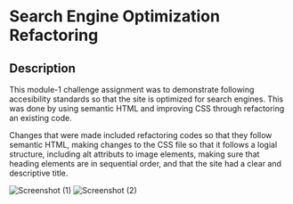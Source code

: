 # Search Engine Optimization Refactoring


## Description

This module-1 challenge assignment was to demonstrate following accesibility standards so that the site is optimized for search engines. This was done by using semantic HTML and improving CSS through refactoring an existing code. 


Changes that were made included refactoring codes so that they follow semantic HTML, making changes to the CSS file so that it follows a logial structure, including alt attributs to image elements, making sure that heading elements are in sequential order, and that the site had a clear and descriptive title. 

![Screenshot (1)](https://user-images.githubusercontent.com/121972113/216361321-69987522-3002-4488-a47d-8dd481a08cca.png)
![Screenshot (2)](https://user-images.githubusercontent.com/121972113/216361400-1699a31f-43b6-49ac-8ed5-66151e2f2b3f.png)
